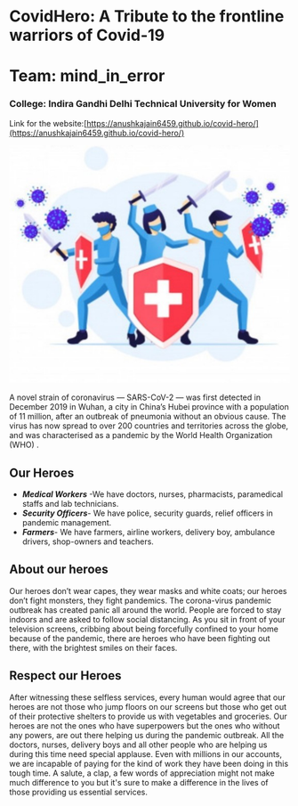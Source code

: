 # CovidHero: A Tribute to the frontline warriors of Covid-19
# Team: mind_in_error

### College: Indira Gandhi Delhi Technical University for Women

Link for the website:[https://anushkajain6459.github.io/covid-hero/](https://anushkajain6459.github.io/covid-hero/)

![Corona](2.jpeg)

A novel strain of coronavirus — SARS-CoV-2 — was first detected in December 2019 in Wuhan, a city in China’s Hubei province with a population of 11 million, after an outbreak of pneumonia without an obvious cause. The virus has now spread to over 200 countries and territories across the globe, and was characterised as a pandemic by the World Health Organization (WHO) .

## Our Heroes
- ***Medical Workers*** -We have doctors, nurses, pharmacists, paramedical staffs and lab technicians.
- ***Security Officers***- We have police, security guards, relief officers in pandemic management.
- ***Farmers***- We have farmers, airline workers, delivery boy, ambulance drivers, shop-owners and teachers.

## About our heroes
Our heroes don’t wear capes, they wear masks and white coats; our heroes don’t fight monsters, they fight pandemics.
The corona-virus pandemic outbreak has created panic all around the world. People are forced to stay indoors and are asked to follow social distancing. As you sit in front of your television screens, cribbing about being forcefully confined to your home because of the pandemic, there are heroes who have been fighting out there, with the brightest smiles on their faces.

## Respect our Heroes
After witnessing these selfless services, every human would agree that our heroes are not those who jump floors on our screens but those who get out of their protective shelters to provide us with vegetables and groceries. Our heroes are not the ones who have superpowers but the ones who without any powers, are out there helping us during the pandemic outbreak. All the doctors, nurses, delivery boys and all other people who are helping us during this time need special applause.
Even with millions in our accounts, we are incapable of paying for the kind of work they have been doing in this tough time. A salute, a clap, a few words of appreciation might not make much difference to you but it's sure to make a difference in the lives of those providing us essential services.

